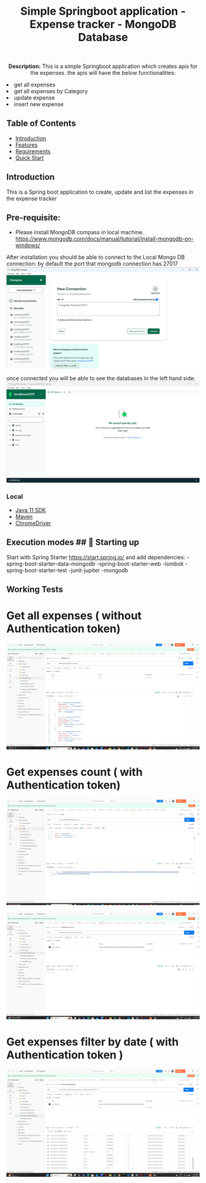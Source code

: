 <h1 align="center"> Simple Springboot application - Expense tracker - MongoDB Database  </h1> <br>

<p align="center">
  <b>Description:</b> This is a simple Springboot application which creates apis for the expenses. the apis will have the below functionalities:
 <li>get all expenses</li>
 <li>get all expenses by Category</li>
 <li>update expense</li>
 <li>insert new expense</li>



## Table of Contents

- [Introduction](#introduction)
- [Features](#features)
- [Requirements](#requirements)
- [Quick Start](#quick-start)


## Introduction
This is a Spring boot application to create, update and list the expenses in the expense tracker



## Pre-requisite:
* Please install MongoDB compass in local machine.
  https://www.mongodb.com/docs/manual/tutorial/install-mongodb-on-windows/

After installation you should be able to connect to the Local Mongo DB connection:
by default the port that mongodb connection has 27017
![img.png](img.png)

once connected you will be able to see the databases in the left hand side:
![img_1.png](img_1.png)


### Local
* [Java 11 SDK](https://www.oracle.com/au/java/technologies/javase/jdk11-archive-downloads.html)
* [Maven](https://maven.apache.org/download.cgi)
* [ChromeDriver](https://chromedriver.chromium.org/downloads)

## Execution modes ## 🤖 Starting up

Start with Spring Starter https://start.spring.io/
and add dependencies:
-spring-boot-starter-data-mongodb
-spring-boot-starter-web
-lombok
-spring-boot-starter-test
-junit-jupiter
-mongodb

## Working Tests

# Get all expenses ( without Authentication token)
![img_2.png](img_2.png)


# Get expenses count ( with Authentication token)

![img_3.png](img_3.png)

![img_4.png](img_4.png)

# Get expenses filter by date ( with Authentication token )

![img_5.png](img_5.png)
